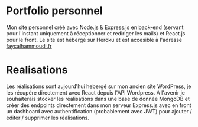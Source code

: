 # Portfolio personnel

Mon site personnel créé avec Node.js & Express.js en back-end (servant pour l'instant uniquement à réceptionner et rediriger les mails) et React.js pour le front.
Le site est hébergé sur Heroku et est accesible à l'adresse [faycalhammoudi.fr](https://www.faycalhammoudi.fr)

# Realisations

Les réalisations sont aujourd'hui hebergé sur mon ancien site WordPress, je les récupère directement avec React depuis l'API Wordpress.
A l'avenir je souhaiterais stocker les réalisations dans une base de donnée MongoDB et créer des endpoints directement dans mon serveur Express.js avec en front un dashboard avec authentification (probablement avec JWT) pour ajouter / editer / supprimer les réalisations. 
